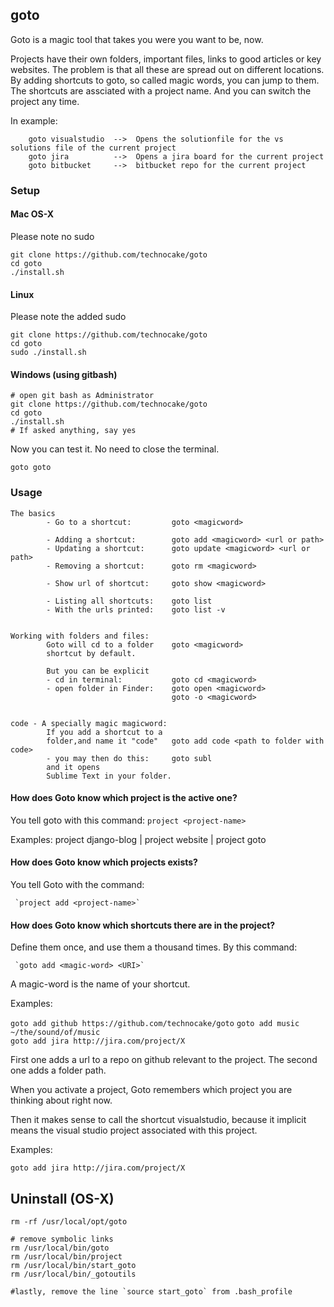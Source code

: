 ## goto

Goto is a magic tool that takes you were you want to be, now. 

Projects have their own folders, important files, links to good articles or key websites. 
The problem is that all these are spread out on different locations.
By adding shortcuts to goto, so called magic words, you can jump to them.
The shortcuts are assciated with a project name. And you can switch the project
any time.

In example:

```
    goto visualstudio  -->  Opens the solutionfile for the vs solutions file of the current project
    goto jira          -->  Opens a jira board for the current project
    goto bitbucket     -->  bitbucket repo for the current project
```
 
### Setup 

#### Mac OS-X

Please note no sudo

```
git clone https://github.com/technocake/goto
cd goto 
./install.sh
```

#### Linux
Please note the added sudo

```
git clone https://github.com/technocake/goto
cd goto 
sudo ./install.sh
```

#### Windows (using gitbash)
```
# open git bash as Administrator
git clone https://github.com/technocake/goto
cd goto 
./install.sh
# If asked anything, say yes
```
Now you can test it. No need to close the terminal.

```
goto goto
```


### Usage

```
The basics
        - Go to a shortcut:         goto <magicword>

        - Adding a shortcut:        goto add <magicword> <url or path>
        - Updating a shortcut:      goto update <magicword> <url or path>
        - Removing a shortcut:      goto rm <magicword>

        - Show url of shortcut:     goto show <magicword>

        - Listing all shortcuts:    goto list
        - With the urls printed:    goto list -v


Working with folders and files:
        Goto will cd to a folder    goto <magicword>
        shortcut by default. 
        
        But you can be explicit
        - cd in terminal:           goto cd <magicword>
        - open folder in Finder:    goto open <magicword> 
                                    goto -o <magicword>


code - A specially magic magicword:
        If you add a shortcut to a
        folder,and name it "code"   goto add code <path to folder with code>
        - you may then do this:     goto subl
        and it opens
        Sublime Text in your folder.
```




#### How does Goto know which project is the active one?

You tell goto with this command:  `project <project-name>`

Examples: project django-blog  | project website  |  project goto


#### How does Goto know which projects exists?

You tell Goto with the command:

     `project add <project-name>`

 
#### How does Goto know which shortcuts there are in the project?

Define them once, and use them a thousand times. By this command:

     `goto add <magic-word> <URI>`

A magic-word is the name of your shortcut. 

Examples:

`goto add github https://github.com/technocake/goto`
`goto add music ~/the/sound/of/music`  
`goto add jira http://jira.com/project/X`

First one adds a url to a repo on github relevant to the project.
The second one adds a folder path.

When you activate a project, Goto remembers which project you are thinking about right now. 

Then it makes sense to call the shortcut visualstudio, because it implicit means the visual studio project associated with this project.

Examples:

    goto add jira http://jira.com/project/X



## Uninstall (OS-X)

```
rm -rf /usr/local/opt/goto

# remove symbolic links
rm /usr/local/bin/goto
rm /usr/local/bin/project
rm /usr/local/bin/start_goto
rm /usr/local/bin/_gotoutils

#lastly, remove the line `source start_goto` from .bash_profile

```

